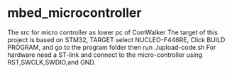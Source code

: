 # mbed_microcontroller
The src for micro controller as lower pc of ComWalker
The target of this project is based on STM32, TARGET select NUCLEO-F446RE, Click BUILD PROGRAM, and go to the program folder then run ./upload-code.sh
For hardware need a ST-link and connect to the micro-controller using RST,SWCLK,SWDIO,and GND.
